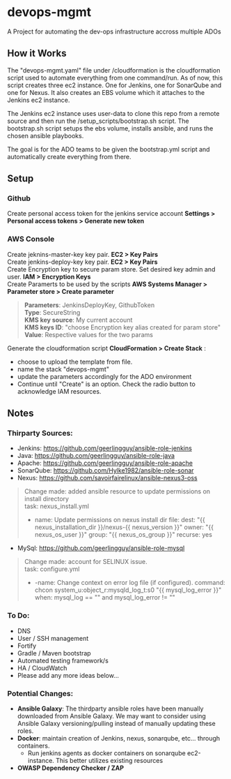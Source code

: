 # devops-mgmt
A Project for automating the dev-ops infrastructure accross multiple ADOs

## How it Works
The "devops-mgmt.yaml" file under /cloudformation is the cloudformation script used to automate everything from one command/run. As of now, this script creates three ec2 instance. One for Jenkins, one for SonarQube and one for Nexus. It also creates an EBS volume which it attaches to the Jenkins ec2 instance.

The Jenkins ec2 instance uses user-data to clone this repo from a remote source and then run the /setup_scripts/bootstrap.sh script. The bootstrap.sh script setups the ebs volume, installs ansible, and runs the chosen ansible playbooks. 

The goal is for the ADO teams to be given the bootstrap.yml script and automatically create everything from there. 

## Setup  
### Github
Create personal access token for the jenkins service account **Settings > Personal access tokens > Generate new token**

### AWS Console 
Create jeknins-master-key key pair. **EC2 > Key Pairs**  
Create jenkins-deploy-key key pair. **EC2 > Key Pairs**  
Create Encryption key to secure param store. Set desired key admin and user. **IAM > Encryption Keys**  
Create Paramerts to be used by the scripts **AWS Systems Manager > Parameter store > Create parameter**
> **Parameters**: JenkinsDeployKey, GithubToken  
> **Type**:  SecureString  
> **KMS key source**: My current account  
> **KMS keys ID**: "choose Encryption key alias created for param store"  
> **Value**: Respective values for the two params

Generate the cloudformation script **CloudFormation > Create Stack** :
- choose to upload the template from file. 
- name the stack "devops-mgmt"
- update the parameters accordingly for the ADO environment
- Continue until "Create" is an option. Check the radio button to acknowledge IAM resources.



 ## Notes
 ### Thirparty Sources:
 - Jenkins: https://github.com/geerlingguy/ansible-role-jenkins
 - Java: https://github.com/geerlingguy/ansible-role-java
 - Apache: https://github.com/geerlingguy/ansible-role-apache
 - SonarQube: https://github.com/Hylke1982/ansible-role-sonar
- Nexus: https://github.com/savoirfairelinux/ansible-nexus3-oss
> Change made: added ansible resource to update permissions on install directory  
> task: nexus_install.yml  
> - name: Update permissions on nexus install dir
  file:
    dest: "{{ nexus_installation_dir }}/nexus-{{ nexus_version }}"
    owner: "{{ nexus_os_user }}"
    group: "{{ nexus_os_group }}"
    recurse: yes
 
- MySql: https://github.com/geerlingguy/ansible-role-mysql
> Change made: account for SELINUX issue.  
> task: configure.yml  
>  - -name: Change context on error log file  (if configured).
  command: chcon system_u:object_r:mysqld_log_t:s0 "{{ mysql_log_error }}"
  when: mysql_log == "" and mysql_log_error != "" 

### To Do:
- DNS
- User / SSH management
- Fortify
- Gradle / Maven bootstrap
- Automated testing framework/s
- HA / CloudWatch
- Please add any more ideas below...
 ### Potential Changes:
- **Ansible Galaxy**: The thirdparty ansible roles have been manually downloaded from Ansible Galaxy. We may want to consider using Ansible Galaxy versioning/pulling instead of manually updating these roles.
- **Docker**: maintain creation of Jenkins, nexus, sonarqube, etc... through containers.
	- Run jenkins agents as docker containers on sonarqube ec2-instance. This better utilizes existing resources
- **OWASP Dependency Checker / ZAP**